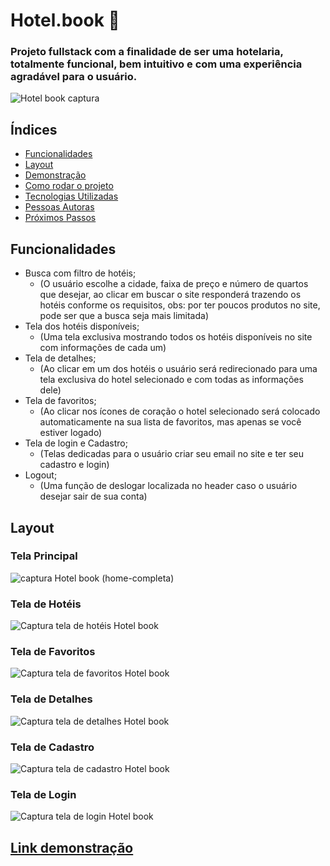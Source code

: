 # Hotel.book 🏤
### Projeto fullstack com a finalidade de ser uma hotelaria, totalmente funcional, bem intuitivo e com uma experiência agradável para o usuário.

![Hotel book captura](https://github.com/Renanjuniior6/Hotel.book-front_end/assets/106713211/5473c1d9-43c7-4bdd-a397-53afde8e85c1)

## Índices
- [Funcionalidades](#funcionalidades)
- [Layout](#layout)
- [Demonstração](#demonstração)
- [Como rodar o projeto](#rodar)
- [Tecnologias Utilizadas](#tecnologias)
- [Pessoas Autoras](#autoras)
- [Próximos Passos](#passos)

## Funcionalidades
- Busca com filtro de hotéis; 
  - (O usuário escolhe a cidade, faixa de preço e número de quartos que desejar, ao clicar em buscar o site responderá trazendo os hotéis conforme os requisitos, obs: por ter poucos produtos no site, pode ser que a busca seja mais limitada)
- Tela dos hotéis disponíveis; 
  - (Uma tela exclusiva mostrando todos os hotéis disponíveis no site com informações de cada um)
- Tela de detalhes; 
  - (Ao clicar em um dos hotéis o usuário será redirecionado para uma tela exclusiva do hotel selecionado e com todas as informações dele)
- Tela de favoritos; 
  - (Ao clicar nos ícones de coração o hotel selecionado será colocado automaticamente na sua lista de favoritos, mas apenas se você estiver logado)
- Tela de login e Cadastro;
   - (Telas dedicadas para o usuário criar seu email no site e ter seu cadastro e login)
- Logout;
   - (Uma função de deslogar localizada no header caso o usuário desejar sair de sua conta)

## Layout 

### Tela Principal
![captura Hotel book (home-completa)](https://github.com/Renanjuniior6/Hotel.book-front_end/assets/106713211/1b90899b-8175-4185-9519-706d71040535)

### Tela de Hotéis 
![Captura tela de hotéis Hotel book](https://github.com/Renanjuniior6/Hotel.book-front_end/assets/106713211/b59f9223-3795-426b-b238-c22d7da42c69)

### Tela de Favoritos 
![Captura tela de favoritos Hotel book](https://github.com/Renanjuniior6/Hotel.book-front_end/assets/106713211/ed42b183-5b0f-4edd-b175-7a44b6c5de7c)

### Tela de Detalhes 
![Captura tela de detalhes Hotel book](https://github.com/Renanjuniior6/Hotel.book-front_end/assets/106713211/4b849fb8-5fd9-4d93-bb29-c7f7139e1854)

### Tela de Cadastro 
![Captura tela de cadastro Hotel book](https://github.com/Renanjuniior6/Hotel.book-front_end/assets/106713211/8b12280a-d001-4a54-9fe7-d1304a748c03)

### Tela de Login
![Captura tela de login Hotel book](https://github.com/Renanjuniior6/Hotel.book-front_end/assets/106713211/22d6fbae-dea7-4ebb-a965-31b5352314f1)

## [Link demonstração](https://hotel-book-front-end.vercel.app/)



